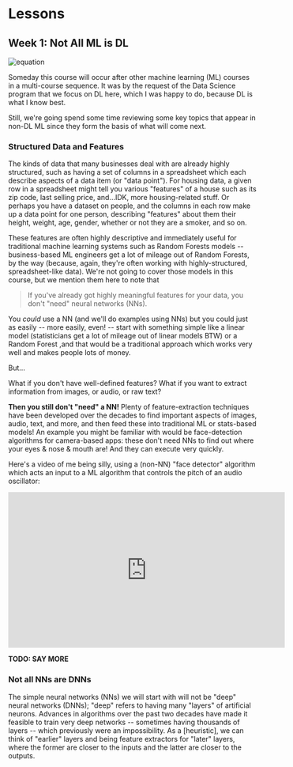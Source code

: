 # Lessons

## Week 1: Not All ML is DL

![equation](https://latex.codecogs.com/png.download?DL%5Csubset%20ML%5Csubset%20AI)

Someday this course will occur after other machine learning (ML) courses in a multi-course sequence. It was by the request of the Data Science program that we focus on DL here, which I was happy to do, because DL is what I know best. 

Still, we're going spend some time reviewing some key topics that appear in non-DL ML since they form the basis of what will come next.

### Structured Data and Features

The kinds of data that many businesses deal with are already highly structured, such as having a set of columns in a spreadsheet which each describe aspects of a data item (or "data point").  For housing data, a given row in a spreadsheet might tell you various "features" of a house such as its zip code, last selling price, and...IDK, more housing-related stuff.   Or perhaps you have a dataset on people, and the columns in each row make up a data point for one person, describing "features" about them their height, weight, age, gender, whether or not they are a smoker, and so on. 

These features are often highly descriptive and immediately useful for traditional machine learning systems such as Random Forests models -- business-based ML engineers get a lot of mileage out of Random Forests, by the way (because, again, they're often working with highly-structured, spreadsheet-like data).  We're not going to cover those models in this course, but we mention them here to note that

>  If you've already got highly meaningful features for your data, you don't "need" neural networks (NNs).

You *could* use a NN (and we'll do examples using NNs) but you could just as easily -- more easily, even! -- start with something simple like a linear model  (statisticians get a lot of mileage out of linear models BTW) or a Random Forest ,and that would be a traditional approach which works very well and makes people lots of money. 

But... 

What if you don't have well-defined features?  What if you want to extract information from images, or audio, or raw text?

**Then you still don't "need" a NN!** Plenty of feature-extraction techniques have been developed over the decades to find important aspects of images, audio, text, and more, and then feed these into traditional ML or stats-based models!  An example you might be familiar with would be face-detection algorithms for camera-based apps: these don't need NNs to find out where your eyes & nose & mouth are!  And they can execute very quickly.  

Here's a video of me being silly, using a (non-NN) "face detector" algorithm which acts an input to a ML algorithm that controls the pitch of an audio oscillator:

<iframe width="560" height="315" src="https://www.youtube.com/embed/j8S9Cx0xnbs" frameborder="0" allow="accelerometer; autoplay; clipboard-write; encrypted-media; gyroscope; picture-in-picture" allowfullscreen></iframe>



**TODO: SAY MORE**

### Not all NNs are DNNs

The simple neural networks (NNs) we will start with will not be "deep" neural networks (DNNs); "deep" refers to having many "layers" of artificial neurons.  Advances in algorithms over the past two decades have made it feasible to train very deep networks -- sometimes having thousands of layers -- which previously were an impossibility. As a [heuristic], we can think of "earlier" layers and being feature extractors for "later" layers, where the former are closer to the inputs and the latter are closer to the outputs. 





